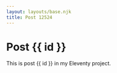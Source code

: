 ```yaml
---
layout: layouts/base.njk
title: Post 12524
---
```


# Post {{ id }}

This is post {{ id }} in my Eleventy project.
